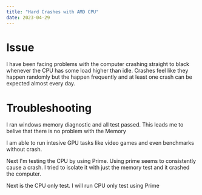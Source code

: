 ```yaml
---
title: "Hard Crashes with AMD CPU"
date: 2023-04-29
---
```


# Issue
I have been facing problems with the computer crashing straight to black whenever the CPU has some load higher than idle.
Crashes feel like they happen randomly but the happen frequently and at least one crash can be expected almost every day.

# Troubleshooting
I ran windows memory diagnostic and all test passed.
This leads me to belive that there is no problem with the Memory

I am able to run intesive GPU tasks like video games and even benchmarks without crash.

Next I'm testing the CPU by using Prime.
Using prime seems to consistently cause a crash. I tried to isolate it with just the memory test and it crashed the computer.


Next is the CPU only test. I will run CPU only test using Prime
